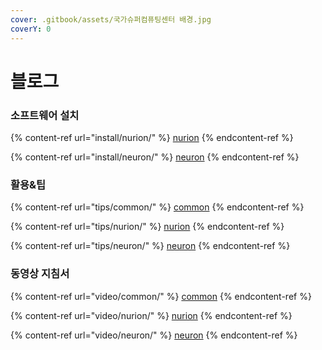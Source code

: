 ```yaml
---
cover: .gitbook/assets/국가슈퍼컴퓨팅센터 배경.jpg
coverY: 0
---
```


# 블로그

### 소프트웨어 설치&#x20;

{% content-ref url="install/nurion/" %}
[nurion](install/nurion/)
{% endcontent-ref %}

{% content-ref url="install/neuron/" %}
[neuron](install/neuron/)
{% endcontent-ref %}

### 활용&팁&#x20;

{% content-ref url="tips/common/" %}
[common](tips/common/)
{% endcontent-ref %}

{% content-ref url="tips/nurion/" %}
[nurion](tips/nurion/)
{% endcontent-ref %}

{% content-ref url="tips/neuron/" %}
[neuron](tips/neuron/)
{% endcontent-ref %}

### 동영상 지침서&#x20;

{% content-ref url="video/common/" %}
[common](video/common/)
{% endcontent-ref %}

{% content-ref url="video/nurion/" %}
[nurion](video/nurion/)
{% endcontent-ref %}

{% content-ref url="video/neuron/" %}
[neuron](video/neuron/)
{% endcontent-ref %}
